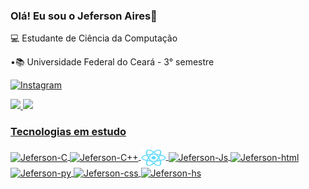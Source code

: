 ### Olá! Eu sou o Jeferson Aires👋

💻 Estudante de Ciência da Computação

•📚 Universidade Federal do Ceará - 3° semestre

[![Instagram](https://img.shields.io/badge/Instagram-E4405F?style=for-the-badge&logo=instagram&logoColor=white)](https://instagram.com/jefersonaires14?igshid=YmMyMTA2M2Y=)

<div>
  <a href = "github.com/JefersonAires10" >
  <img height="180em" src="https://github-readme-stats.vercel.app/api?username=JefersonAires10&show_icons=true&theme=dracula"/>
  <img height="180em" src="https://github-readme-stats.vercel.app/api/top-langs/?username=JefersonAires10&layout=compact&theme=dracula"/>
</div>

### Tecnologias em estudo
<div style="display: inline_block">
  <img align="center" alt="Jeferson-C" height="30" width="40" src="https://cdn.jsdelivr.net/gh/devicons/devicon/icons/c/c-original.svg"/>
  <img align="center" alt="Jeferson-C++" height="30" width="40" src="https://upload.wikimedia.org/wikipedia/commons/1/18/ISO_C%2B%2B_Logo.svg"/>
  <img align="center" alt="Jeferson-React" height="30" width="40" src="https://raw.githubusercontent.com/devicons/devicon/master/icons/react/react-original.svg">
  <img align="center" alt="Jeferson-Js" height="30" width="40" src="https://cdn.jsdelivr.net/gh/devicons/devicon/icons/javascript/javascript-original.svg"/>
  <img align="center" alt="Jeferson-html" height="30" width="40" src="https://cdn.jsdelivr.net/gh/devicons/devicon/icons/html5/html5-original-wordmark.svg"/>
  <img align="center" alt="Jeferson-py" height="30" width="40" src="https://cdn.jsdelivr.net/gh/devicons/devicon/icons/python/python-original.svg"/>
  <img align="center" alt="Jeferson-css" height="30" width="40" src="https://cdn.jsdelivr.net/gh/devicons/devicon/icons/css3/css3-original-wordmark.svg"/>
  <img align="center" alt="Jeferson-hs" height="30" width="40" src="https://cdn.jsdelivr.net/gh/devicons/devicon/icons/haskell/haskell-original.svg"/>
</div>
